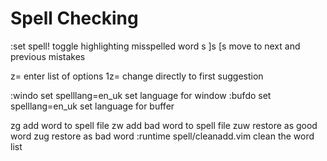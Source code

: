 Spell Checking
==============

  :set spell!     toggle highlighting misspelled word
	<leader> s
  ]s [s           move to next and previous mistakes

  z=              enter list of options
  1z=             change directly to first suggestion

  :windo set spelllang=en_uk      set language for window
  :bufdo set spelllang=en_uk      set language for buffer

  zg              add word to spell file
  zw              add bad word to spell file
  zuw             restore as good word
  zug             restore as bad word
  :runtime spell/cleanadd.vim     clean the word list

